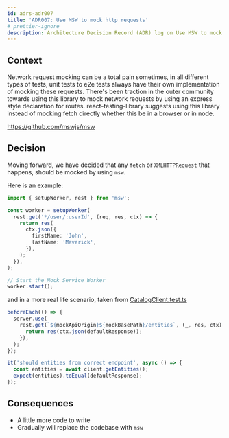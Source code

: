 ```yaml
---
id: adrs-adr007
title: 'ADR007: Use MSW to mock http requests'
# prettier-ignore
description: Architecture Decision Record (ADR) log on Use MSW to mock http requests
---
```


## Context

Network request mocking can be a total pain sometimes, in all different types of
tests, unit tests to e2e tests always have their own implementation of mocking
these requests. There's been traction in the outer community towards using this
library to mock network requests by using an express style declaration for
routes. react-testing-library suggests using this library instead of mocking
fetch directly whether this be in a browser or in node.

https://github.com/mswjs/msw

## Decision

Moving forward, we have decided that any `fetch` or `XMLHTTPRequest` that
happens, should be mocked by using `msw`.

Here is an example:

```ts
import { setupWorker, rest } from 'msw';

const worker = setupWorker(
  rest.get('*/user/:userId', (req, res, ctx) => {
    return res(
      ctx.json({
        firstName: 'John',
        lastName: 'Maverick',
      }),
    );
  }),
);

// Start the Mock Service Worker
worker.start();
```

and in a more real life scenario, taken from
[CatalogClient.test.ts](https://github.com/backstage/backstage/blob/f3245c4f8f0b6b2625c4a6d5d50161b612fb4757/plugins/catalog/src/api/CatalogClient.test.ts)

```ts
beforeEach(() => {
  server.use(
    rest.get(`${mockApiOrigin}${mockBasePath}/entities`, (_, res, ctx) => {
      return res(ctx.json(defaultResponse));
    }),
  );
});

it('should entities from correct endpoint', async () => {
  const entities = await client.getEntities();
  expect(entities).toEqual(defaultResponse);
});
```

## Consequences

- A little more code to write
- Gradually will replace the codebase with `msw`
